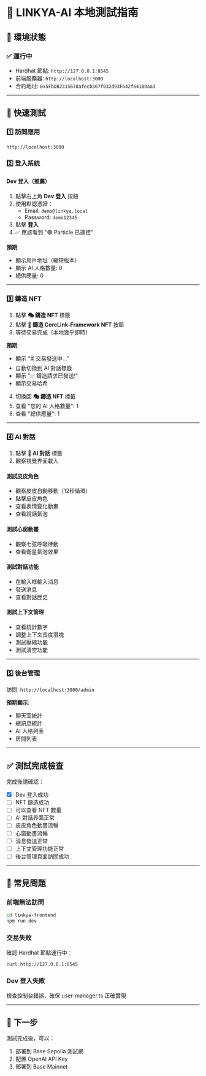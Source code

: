 # 🎯 LINKYA-AI 本地測試指南

## 📍 環境狀態

### ✅ 運行中
- Hardhat 節點: `http://127.0.0.1:8545`
- 前端服務器: `http://localhost:3000`
- 合約地址: `0x5FbDB2315678afecb367f032d93F642f64180aa3`

---

## 🚀 快速測試

### 1️⃣ 訪問應用
```
http://localhost:3000
```

### 2️⃣ 登入系統

#### Dev 登入（推薦）
1. 點擊右上角 **Dev 登入** 按鈕
2. 使用默認憑證：
   - Email: `demo@linkya.local`
   - Password: `demo12345`
3. 點擊 **登入**
4. ✅ 應該看到 "🟢 Particle 已連接"

**預期**:
- 顯示用戶地址（縮短版本）
- 顯示 AI 人格數量: 0
- 總供應量: 0

---

### 3️⃣ 鑄造 NFT

1. 點擊 **🎭 鑄造 NFT** 標籤
2. 點擊 **🚀 鑄造 CoreLink-Framework NFT** 按鈕
3. 等待交易完成（本地幾乎即時）

**預期**:
- 顯示 "⏳ 交易發送中..."
- 自動切換到 AI 對話標籤
- 顯示 "✅ 鑄造請求已發送!"
- 顯示交易哈希

4. 切換回 **🎭 鑄造 NFT** 標籤
5. 查看 "您的 AI 人格數量": 1
6. 查看 "總供應量": 1

---

### 4️⃣ AI 對話

1. 點擊 **🧠 AI 對話** 標籤
2. 觀察視覺界面載入

#### 測試皮皮角色
- 觀察皮皮自動移動（12秒循環）
- 點擊皮皮角色
- 查看表情變化動畫
- 查看說話氣泡

#### 測試心窗動畫
- 觀察七弦呼吸律動
- 查看衛星氣泡效果

#### 測試對話功能
- 在輸入框輸入消息
- 發送消息
- 查看對話歷史

#### 測試上下文管理
- 查看統計數字
- 調整上下文長度滑塊
- 測試壓縮功能
- 測試清空功能

---

### 5️⃣ 後台管理

訪問: `http://localhost:3000/admin`

**預期顯示**:
- 聊天室統計
- 總訊息統計
- AI 人格列表
- 房間列表

---

## ✅ 測試完成檢查

完成後請確認：

- [x] Dev 登入成功
- [ ] NFT 鑄造成功
- [ ] 可以查看 NFT 數量
- [ ] AI 對話界面正常
- [ ] 皮皮角色動畫流暢
- [ ] 心窗動畫流暢
- [ ] 消息發送正常
- [ ] 上下文管理功能正常
- [ ] 後台管理頁面訪問成功

---

## 🐛 常見問題

### 前端無法訪問
```bash
cd linkya-frontend
npm run dev
```

### 交易失敗
確認 Hardhat 節點運行中：
```bash
curl http://127.0.0.1:8545
```

### Dev 登入失敗
檢查控制台錯誤，確保 user-manager.ts 正確實現

---

## 🎉 下一步

測試完成後，可以：
1. 部署到 Base Sepolia 測試網
2. 配置 OpenAI API Key
3. 部署到 Base Mainnet








